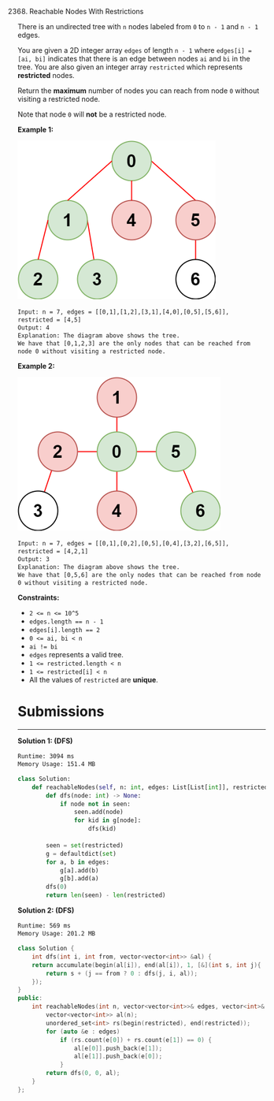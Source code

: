 2368. Reachable Nodes With Restrictions

There is an undirected tree with `n` nodes labeled from `0` to `n - 1` and `n - 1` edges.

You are given a 2D integer array `edges` of length `n - 1` where `edges[i] = [ai, bi]` indicates that there is an edge between nodes `ai` and `bi` in the tree. You are also given an integer array `restricted` which represents **restricted** nodes.

Return the **maximum** number of nodes you can reach from node `0` without visiting a restricted node.

Note that node `0` will **not** be a restricted node.

 

**Example 1:**

![2368_ex1drawio.png](img/2368_ex1drawio.png)
```
Input: n = 7, edges = [[0,1],[1,2],[3,1],[4,0],[0,5],[5,6]], restricted = [4,5]
Output: 4
Explanation: The diagram above shows the tree.
We have that [0,1,2,3] are the only nodes that can be reached from node 0 without visiting a restricted node.
```

**Example 2:**

![2368_ex2drawio.png](img/2368_ex2drawio.png)
```
Input: n = 7, edges = [[0,1],[0,2],[0,5],[0,4],[3,2],[6,5]], restricted = [4,2,1]
Output: 3
Explanation: The diagram above shows the tree.
We have that [0,5,6] are the only nodes that can be reached from node 0 without visiting a restricted node.
```

**Constraints:**

* `2 <= n <= 10^5`
* `edges.length == n - 1`
* `edges[i].length == 2`
* `0 <= ai, bi < n`
* `ai != bi`
* `edges` represents a valid tree.
* `1 <= restricted.length < n`
* `1 <= restricted[i] < n`
* All the values of `restricted` are **unique**.

# Submissions
---
**Solution 1: (DFS)**
```
Runtime: 3094 ms
Memory Usage: 151.4 MB
```
```python
class Solution:
    def reachableNodes(self, n: int, edges: List[List[int]], restricted: List[int]) -> int:
        def dfs(node: int) -> None:
            if node not in seen:
                seen.add(node)
                for kid in g[node]:
                    dfs(kid)
    
        seen = set(restricted)
        g = defaultdict(set)
        for a, b in edges:
            g[a].add(b)
            g[b].add(a)        
        dfs(0)
        return len(seen) - len(restricted) 
```

**Solution 2: (DFS)**
```
Runtime: 569 ms
Memory Usage: 201.2 MB
```
```c++
class Solution {
    int dfs(int i, int from, vector<vector<int>> &al) {
    return accumulate(begin(al[i]), end(al[i]), 1, [&](int s, int j){ 
        return s + (j == from ? 0 : dfs(j, i, al));
    });
}
public:
    int reachableNodes(int n, vector<vector<int>>& edges, vector<int>& restricted) {
        vector<vector<int>> al(n);
        unordered_set<int> rs(begin(restricted), end(restricted));      
        for (auto &e : edges)
            if (rs.count(e[0]) + rs.count(e[1]) == 0) {
                al[e[0]].push_back(e[1]);
                al[e[1]].push_back(e[0]);
            }
        return dfs(0, 0, al);
    }
};
```
